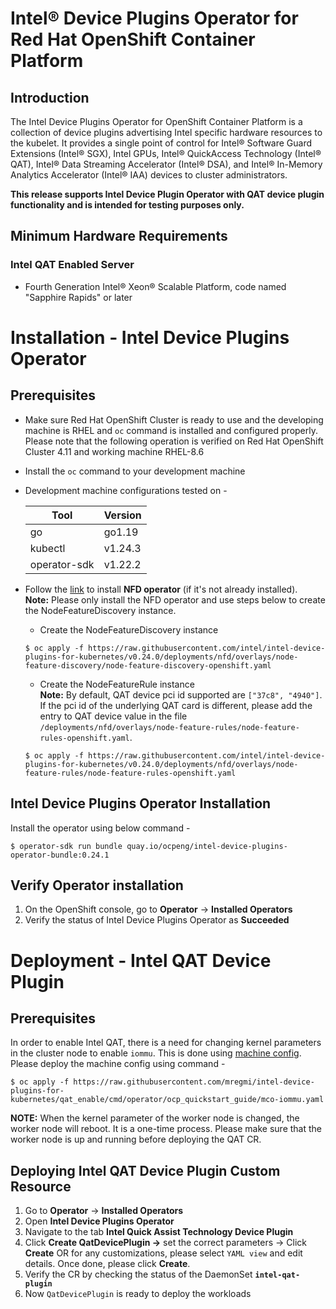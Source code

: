 # Intel® Device Plugins Operator for Red Hat OpenShift Container Platform

## Introduction
The Intel Device Plugins Operator for OpenShift Container Platform is a collection of device plugins advertising Intel specific hardware resources to the kubelet. It provides a single point of control for Intel® Software Guard Extensions (Intel® SGX), Intel GPUs, Intel® QuickAccess Technology (Intel® QAT), Intel® Data Streaming Accelerator (Intel® DSA), and Intel® In-Memory Analytics Accelerator (Intel® IAA) devices to cluster administrators. 

**This release supports Intel Device Plugin Operator with QAT device plugin functionality and is intended for testing purposes only.** 

## Minimum Hardware Requirements
### Intel QAT Enabled Server
- Fourth Generation Intel® Xeon® Scalable Platform, code named "Sapphire Rapids" or later

# Installation - Intel Device Plugins Operator
## Prerequisites 
- Make sure Red Hat OpenShift Cluster is ready to use and the developing machine is RHEL and `oc` command is installed and configured properly. Please note that the following operation is verified on Red Hat OpenShift Cluster 4.11 and working machine RHEL-8.6
- Install the `oc` command to your development machine
- Development machine configurations tested on -  

    | Tool        | Version  |
    | ------------- |-------------|
    |go | go1.19 |
    |kubectl | v1.24.3 |
    |operator-sdk | v1.22.2 |
- Follow the [link](https://docs.openshift.com/container-platform/4.10/hardware_enablement/psap-node-feature-discovery-operator.html) to install **NFD operator** (if it's not already installed).   
    **Note:** Please only install the NFD operator and use steps below to create the NodeFeatureDiscovery instance.  
    - Create the NodeFeatureDiscovery instance  
    ```
    $ oc apply -f https://raw.githubusercontent.com/intel/intel-device-plugins-for-kubernetes/v0.24.0/deployments/nfd/overlays/node-feature-discovery/node-feature-discovery-openshift.yaml
    ```
    - Create the NodeFeatureRule instance  
    **Note:** By default, QAT device pci id supported are `["37c8", "4940"]`. If the pci id of the underlying QAT card is different, please add the entry to QAT device value in the file `/deployments/nfd/overlays/node-feature-rules/node-feature-rules-openshift.yaml`.
    ``` 
    $ oc apply -f https://raw.githubusercontent.com/intel/intel-device-plugins-for-kubernetes/v0.24.0/deployments/nfd/overlays/node-feature-rules/node-feature-rules-openshift.yaml
    ```

## Intel Device Plugins Operator Installation
Install the operator using below command - 
```
$ operator-sdk run bundle quay.io/ocpeng/intel-device-plugins-operator-bundle:0.24.1
```

## Verify Operator installation
1.  On the OpenShift console, go to **Operator** -> **Installed Operators**
2.  Verify the status of Intel Device Plugins Operator as **Succeeded**


# Deployment - Intel QAT Device Plugin 
## Prerequisites
In order to enable Intel QAT, there is a need for changing kernel parameters in the cluster node to enable `iommu`. This is done using [machine config](https://docs.openshift.com/container-platform/4.10/post_installation_configuration/machine-configuration-tasks.html). Please deploy the machine config using command -
```
$ oc apply -f https://raw.githubusercontent.com/mregmi/intel-device-plugins-for-kubernetes/qat_enable/cmd/operator/ocp_quickstart_guide/mco-iommu.yaml
```
**NOTE:** When the kernel parameter of the worker node is changed, the worker node will reboot. It is a one-time process. Please make sure that the worker node is up and running before deploying the QAT CR.


## Deploying Intel QAT Device Plugin Custom Resource
1.	Go to **Operator** -> **Installed Operators**
2.  Open **Intel Device Plugins Operator**
3.  Navigate to the tab **Intel Quick Assist Technology Device Plugin**
4.  Click **Create QatDevicePlugin ->** set the correct parameters -> Click **Create** 
    OR for any customizations, please select `YAML view` and edit details. Once done, please click **Create**.
5.  Verify the CR by checking the status of the DaemonSet **`intel-qat-plugin`**
6.  Now `QatDevicePlugin` is ready to deploy the workloads
